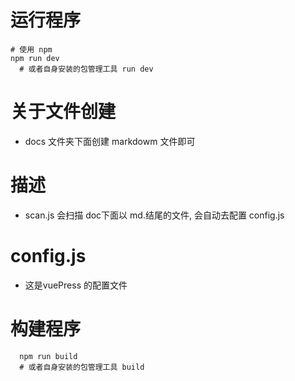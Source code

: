 # 运行程序

```shell
# 使用 npm 
npm run dev
  # 或者自身安装的包管理工具 run dev
```

# 关于文件创建
- docs 文件夹下面创建 markdowm 文件即可

# 描述

- scan.js 会扫描 doc下面以 md.结尾的文件, 会自动去配置 config.js

# config.js

- 这是vuePress 的配置文件

# 构建程序
```shell
  npm run build 
  # 或者自身安装的包管理工具 build
```